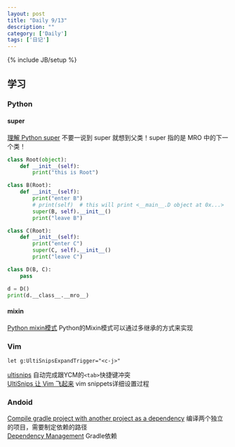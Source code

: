 ```yaml
---
layout: post
title: "Daily 9/13"
description: ""
category: ['Daily']
tags: ['日记']
---
```

{% include JB/setup %}
## 学习 

### Python

#### super
[理解 Python super](https://laike9m.com/blog/li-jie-python-super,70/) 不要一说到 super 就想到父类！super 指的是 MRO 中的下一个类！   

```python
class Root(object):
    def __init__(self):
        print("this is Root")

class B(Root):
    def __init__(self):
        print("enter B")
        # print(self)  # this will print <__main__.D object at 0x...>
        super(B, self).__init__()
        print("leave B")

class C(Root):
    def __init__(self):
        print("enter C")
        super(C, self).__init__()
        print("leave C")

class D(B, C):
    pass

d = D()
print(d.__class__.__mro__)
```

#### mixin 
[Python mixin模式](http://www.jianshu.com/p/933a22ac0eb7) Python的Mixin模式可以通过多继承的方式来实现 


### Vim
```vim
let g:UltiSnipsExpandTrigger="<c-j>"
```
[ultisnips](https://github.com/sirver/ultisnips) 自动完成跟YCM的`<tab>`快捷键冲突  
[UltiSnips 让 Vim 飞起来](http://mednoter.com/UltiSnips.html) vim snippets详细设置过程 

### Andoid
[Compile gradle project with another project as a dependency](https://looksok.wordpress.com/2014/07/12/compile-gradle-project-with-another-project-as-a-dependency/) 编译两个独立的项目，需要制定依赖的路径  
[Dependency Management](https://docs.gradle.org/current/userguide/dependency_management.html) Gradle依赖 
